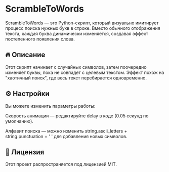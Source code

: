 # ScrambleToWords

ScrambleToWords — это Python-скрипт, который визуально имитирует процесс поиска нужных букв в строке. Вместо обычного отображения текста, каждая буква динамически изменяется, создавая эффект постепенного появления слова.

## 🔥 Описание

Этот скрипт начинает с случайных символов, затем поочередно изменяет буквы, пока не совпадет с целевым текстом. Эффект похож на "хаотичный поиск", где весь текст перебирается одновременно.

## ⚙️ Настройки

Вы можете изменить параметры работы:

Скорость анимации — редактируйте delay в коде (0.05 секунд по умолчанию).

Алфавит поиска — можно изменить string.ascii_letters + string.punctuation + ' ' для добавления новых символов.

## 📌 Лицензия

Этот проект распространяется под лицензией MIT.
